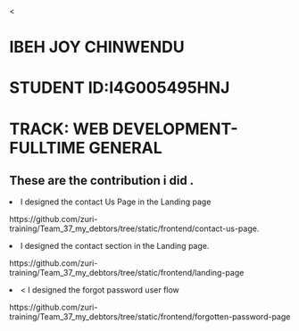 <<h1> IBEH JOY CHINWENDU</h1>
<h1> STUDENT ID:I4G005495HNJ</h1>
<h1> TRACK: WEB DEVELOPMENT- FULLTIME GENERAL</h1>


<h2> These are the contribution i did .</h2>


</ol> <li>I designed the contact Us Page in the Landing page
  <p>https://github.com/zuri-training/Team_37_my_debtors/tree/static/frontend/contact-us-page.</p>
    </li>
    <li> I designed the contact section in the Landing page.
  <p> https://github.com/zuri-training/Team_37_my_debtors/tree/static/frontend/landing-page</p>
  </li>
  <li>< I designed the forgot password user flow
         <p>https://github.com/zuri-training/Team_37_my_debtors/tree/static/frontend/forgotten-password-page<p>
  

</ol>
